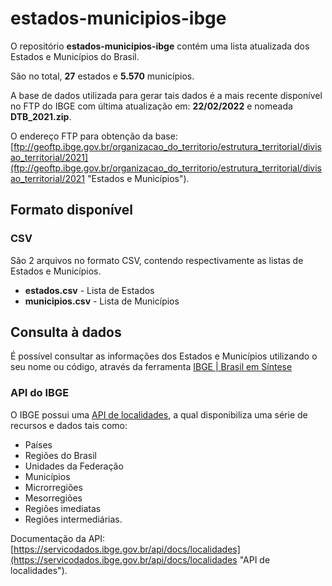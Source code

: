 # estados-municipios-ibge

O repositório **estados-municipios-ibge** contém uma lista atualizada dos Estados e Municípios do Brasil.

São no total, **27** estados e **5.570** municípios.

A base de dados utilizada para gerar tais dados é a mais recente disponível no FTP do IBGE com última atualização em: **22/02/2022** e nomeada **DTB_2021.zip**.

O endereço FTP para obtenção da base:
[ftp://geoftp.ibge.gov.br/organizacao_do_territorio/estrutura_territorial/divisao_territorial/2021](ftp://geoftp.ibge.gov.br/organizacao_do_territorio/estrutura_territorial/divisao_territorial/2021 "Estados e Municípios").

## Formato disponível

### CSV

São 2 arquivos no formato CSV, contendo respectivamente as listas de Estados e Municípios.

- **estados.csv** - Lista de Estados
- **municipios.csv** - Lista de Municípios

## Consulta à dados

É possível consultar as informações dos Estados e Municípios utilizando o seu nome ou código, através da ferramenta [IBGE | Brasil em Síntese](https://cidades.ibge.gov.br/brasil/panorama "IBGE | Brasil em Síntese")

### API do IBGE

O IBGE possui uma [API de localidades](https://servicodados.ibge.gov.br/api/docs/localidades "API de localidades"), a qual disponibiliza uma série de recursos e dados tais como:
- Países
- Regiões do Brasil
- Unidades da Federação
- Municípios
- Microrregiões
- Mesorregiões
- Regiões imediatas
- Regiões intermediárias.

Documentação da API: [https://servicodados.ibge.gov.br/api/docs/localidades](https://servicodados.ibge.gov.br/api/docs/localidades "API de localidades").